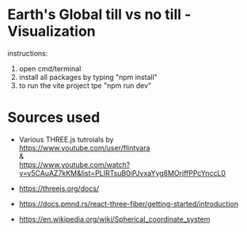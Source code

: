 # Earth's Global till vs no till - Visualization


instructions:

1) open cmd/terminal
2) install all packages by typing "npm install"
3) to run the vite project tpe "npm run dev"

# Sources used

 - Various THREE.js tutroials by <br />
  https://www.youtube.com/user/flintyara <br /> 
  &  <br />
  https://www.youtube.com/watch?v=y5CAuAZ7kKM&list=PLIRTsuB0iPJvxaYyg8MOrjffPPcYnccL0 <br />
  
 - https://threejs.org/docs/
 - https://docs.pmnd.rs/react-three-fiber/getting-started/introduction
 - https://en.wikipedia.org/wiki/Spherical_coordinate_system
